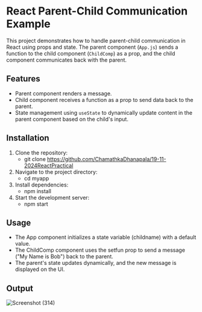 # React Parent-Child Communication Example

This project demonstrates how to handle parent-child communication in React using props and state. The parent component (`App.js`) sends a function to the child component (`ChildComp`) as a prop, and the child component communicates back with the parent.

## Features

- Parent component renders a message.
- Child component receives a function as a prop to send data back to the parent.
- State management using `useState` to dynamically update content in the parent component based on the child's input.
         

## Installation

1. Clone the repository:
   - git clone https://github.com/ChamathkaDhanapala/19-11-2024ReactPractical
2. Navigate to the project directory:
   - cd myapp
3. Install dependencies:
   - npm install
4. Start the development server:
   - npm start

 ## Usage
- The App component initializes a state variable (childname) with a default value.
- The ChildComp component uses the setfun prop to send a message ("My Name is Bob") back to the parent.
- The parent's state updates dynamically, and the new message is displayed on the UI.

## Output
![Screenshot (314)](https://github.com/user-attachments/assets/ee10fe70-af3d-4623-afa7-cb30eb267441)
